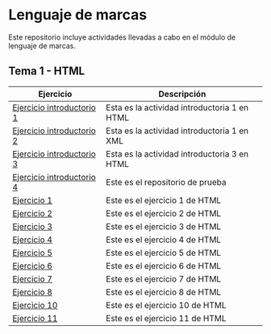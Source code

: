 # Lenguaje de marcas
Este repositorio incluye actividades llevadas a cabo en el módulo de lenguaje de marcas.

## Tema 1 - HTML 

| Ejercicio  | Descripción              |
|------------|--------------------------|
| [Ejercicio introductorio 1](https://JacoboMS7.github.io/LLMM/Actividad%20introductoria%201.html) |Esta es la actividad introductoria 1 en HTML   |
| [Ejercicio introductorio 2](https://JacoboMS7.github.io/LLMM/Activida%20introductoria%202%20xml.xml) |  Esta es la actividad introductoria 1 en XML  |
| [Ejercicio introductorio 3](https://JacoboMS7.github.io/LLMM/act%20introductoria%203.html)    |  Esta es la actividad introductoria 3 en HTML                  |
| [Ejercicio introductorio 4](https://github.com/JacoboMS7/Prueba) | Este es el repositorio de prueba |
| [Ejercicio 1](https://JacoboMS7.github.io/LLMM/ejercicio1.html) |Este es el ejercicio 1 de HTML |
| [Ejercicio 2](https://JacoboMS7.github.io/LLMM/ejercicio2.html) |Este es el ejercicio 2 de HTML |
| [Ejercicio 3](https://JacoboMS7.github.io/LLMM/ejercicio3.html) |Este es el ejercicio 3 de HTML |
| [Ejercicio 4](https://JacoboMS7.github.io/LLMM/ejercicio4.html) |Este es el ejercicio 4 de HTML |
| [Ejercicio 5](https://JacoboMS7.github.io/LLMM/ejercicio5.html) |Este es el ejercicio 5 de HTML |
| [Ejercicio 6](https://JacoboMS7.github.io/LLMM/ejercicio6.html) |Este es el ejercicio 6 de HTML |
| [Ejercicio 7](https://JacoboMS7.github.io/LLMM/ejercicio7.html) |Este es el ejercicio 7 de HTML |
| [Ejercicio 8](https://JacoboMS7.github.io/LLMM/ejercicio8.html) |Este es el ejercicio 8 de HTML |
| [Ejercicio 10](https://JacoboMS7.github.io/LLMM/ejercicio10.html) |Este es el ejercicio 10 de HTML |
| [Ejercicio 11](https://JacoboMS7.github.io/LLMM/ejercicio11.html) |Este es el ejercicio 11 de HTML |
